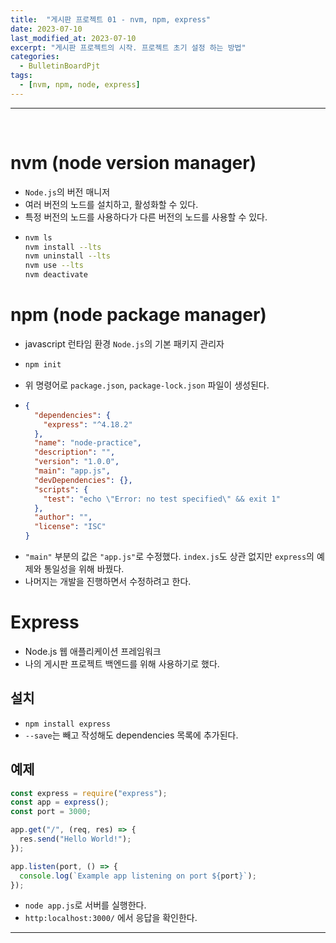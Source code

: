 ```yaml
---
title:  "게시판 프로젝트 01 - nvm, npm, express"
date: 2023-07-10
last_modified_at: 2023-07-10
excerpt: "게시판 프로젝트의 시작. 프로젝트 초기 설정 하는 방법"
categories:
  - BulletinBoardPjt
tags:
  - [nvm, npm, node, express]
---
```


---

<br>

# nvm (node version manager)

- `Node.js`의 버전 매니저
- 여러 버전의 노드를 설치하고, 활성화할 수 있다.
- 특정 버전의 노드를 사용하다가 다른 버전의 노드를 사용할 수 있다.
- ```sh
  nvm ls
  nvm install --lts
  nvm uninstall --lts
  nvm use --lts
  nvm deactivate
  ```

# npm (node package manager)

- javascript 런타임 환경 `Node.js`의 기본 패키지 관리자
- ```sh
  npm init
  ```
- 위 명령어로 `package.json`, `package-lock.json` 파일이 생성된다.
- ```json
  {
    "dependencies": {
      "express": "^4.18.2"
    },
    "name": "node-practice",
    "description": "",
    "version": "1.0.0",
    "main": "app.js",
    "devDependencies": {},
    "scripts": {
      "test": "echo \"Error: no test specified\" && exit 1"
    },
    "author": "",
    "license": "ISC"
  }
  ```
- `"main"` 부분의 값은 `"app.js"`로 수정했다. `index.js`도 상관 없지만 `express`의 예제와 통일성을 위해 바꿨다.
- 나머지는 개발을 진행하면서 수정하려고 한다.

# Express

- Node.js 웹 애플리케이션 프레임워크
- 나의 게시판 프로젝트 백엔드를 위해 사용하기로 했다.

## 설치

- `npm install express`
- `--save`는 빼고 작성해도 dependencies 목록에 추가된다.

## 예제

```javascript
const express = require("express");
const app = express();
const port = 3000;

app.get("/", (req, res) => {
  res.send("Hello World!");
});

app.listen(port, () => {
  console.log(`Example app listening on port ${port}`);
});
```

- `node app.js`로 서버를 실행한다.
- `http:localhost:3000/` 에서 응답을 확인한다.

---
